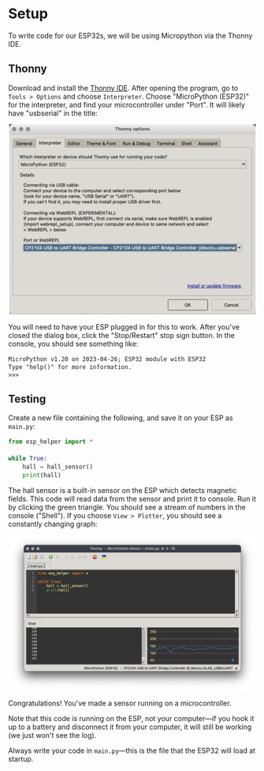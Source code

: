 # Setup

To write code for our ESP32s, we will be using Micropython via the Thonny IDE. 

<!-- ## Driver

First, we have to download and install the [ESP driver](https://www.silabs.com/developers/usb-to-uart-bridge-vcp-drivers?tab=downloads) that will allow your machine to communicate with your ESP over a USB port. Download the driver that matches your operating system, open the .zip file, and launch the installer file inside. You may need to give the installer permission via your System Settings:

<p align="center">
  <img src="img/0_thonny.png" width=500 />
</p>

When this is finished installing, **restart your machine**, and then plug in your ESP.
 -->
## Thonny

Download and install the [Thonny IDE](https://thonny.org). After opening the program, go to `Tools > Options` and choose `Interpreter`. Choose "MicroPython (ESP32)" for the interpreter, and find your microcontroller under "Port". It will likely have "usbserial" in the title:

<p align="center">
  <img src="img/1_thonny.png" width=500 />
</p>

You will need to have your ESP plugged in for this to work. After you've closed the dialog box, click the "Stop/Restart" stop sign button. In the console, you should see something like:
```
MicroPython v1.20 on 2023-04-26; ESP32 module with ESP32
Type "help()" for more information.
>>>
```

<!-- ## Helper

Finally, go to [esp_helper.py](../esp/esp_helper.py) and copy the contents. Open Thonny and make a new file, and paste the contents into this file. Then choose `File > Save`, and select `MicroPython device`. Title the file `esp_helper.py` and save it. Once you've done this, close the file.
 -->
## Testing

Create a new file containing the following, and save it on your ESP as `main.py`:

```py
from esp_helper import *

while True:
    hall = hall_sensor()
    print(hall)
```

The hall sensor is a built-in sensor on the ESP which detects magnetic fields. This code will read data from the sensor and print it to console. Run it by clicking the green triangle. You should see a stream of numbers in the console ("Shell"). If you choose `View > Plotter`, you should see a constantly changing graph:

<p align="center">
  <img src="img/hall.png" width=500 />
</p>

Congratulations! You've made a sensor running on a microcontroller.

Note that this code is running on the ESP, not your computer—if you hook it up to a battery and disconnect it from your computer, it will still be working (we just won't see the log).

Always write your code in `main.py`—this is the file that the ESP32 will load at startup.

